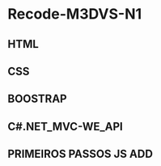 # Recode-M3DVS-N1

<!-- Subida parcial -->
## HTML
## CSS
## BOOSTRAP
## C#.NET_MVC-WE_API
## PRIMEIROS PASSOS JS ADD
<!-- Subida parcial -->